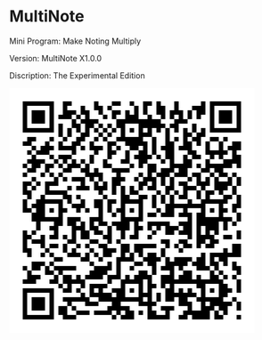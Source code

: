 # MultiNote
Mini Program: Make Noting Multiply

Version: MultiNote X1.0.0

Discription: The Experimental Edition

![](https://github.com/iClassic-Live/MultiNote/blob/master/images/MultiNote%20Trail%20Version.jpg?raw=true)
